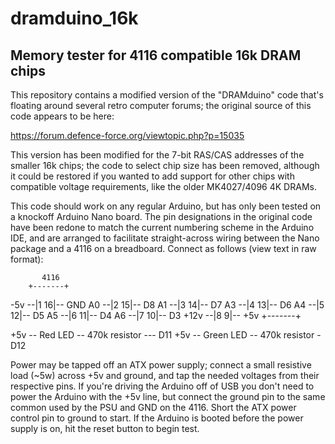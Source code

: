 # dramduino_16k
## Memory tester for 4116 compatible 16k DRAM chips

This repository contains a modified version of the "DRAMduino" code that's floating around several retro computer forums; the original source of this code appears to be here:

https://forum.defence-force.org/viewtopic.php?p=15035

This version has been modified for the 7-bit RAS/CAS addresses of the smaller 16k chips; the code to select chip size has been removed, although it could be restored if you wanted to add support for other chips with compatible voltage requirements, like the older MK4027/4096 4K DRAMs.

This code should work on any regular Arduino, but has only been tested on a knockoff Arduino Nano board. The pin designations in the original code have been redone to match the current numbering scheme in the Arduino IDE, and are arranged to facilitate straight-across wiring between the Nano package and a 4116 on a breadboard. Connect as follows (view text in raw format):

           4116
        +-------+
  -5v --|1    16|-- GND
  A0  --|2    15|-- D8
  A1  --|3    14|-- D7
  A3  --|4    13|-- D6
  A4  --|5    12|-- D5
  A5  --|6    11|-- D4
  A6  --|7    10|-- D3
 +12v --|8     9|-- +5v
        +-------+
       
 +5v -- Red LED -- 470k resistor --- D11
 +5v -- Green LED -- 470k resistor - D12
       
Power may be tapped off an ATX power supply; connect a small resistive load (~5w) across +5v and ground, and tap the needed voltages from their respective pins. If you're driving the Arduino off of USB you don't need to power the Arduino with the +5v line, but connect the ground pin to the same common used by the PSU and GND on the 4116. Short the ATX power control pin to ground to start. If the Arduino is booted before the power supply is on, hit the reset button to begin test.
